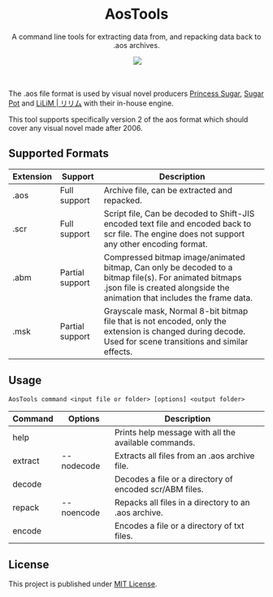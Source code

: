 <h1 align="center">AosTools</h1>

<div align="center">
  
  A command line tools for extracting data from, and repacking data back to .aos archives.

  &nbsp;<img src="https://img.shields.io/badge/dotnet-3.1.426-purple" />
</div>


&nbsp;

The .aos file format is used by visual novel producers [Princess Sugar](https://vndb.org/p1781), [Sugar Pot](https://vndb.org/p511) and [LiLiM | リリム](https://vndb.org/p281) with their in-house engine.

This tool supports specifically version 2 of the aos format which should cover any visual novel made after 2006.

## Supported Formats

| Extension | Support         | Description                                                                                                                                                                        |
| --------- | --------------- | ---------------------------------------------------------------------------------------------------------------------------------------------------------------------------------- |
| .aos      | Full support    | Archive file, can be extracted and repacked.                                                                                                                                       |
| .scr      | Full support    | Script file, Can be decoded to Shift-JIS encoded text file and encoded back to scr file. The engine does not support any other encoding format.                                    |
| .abm      | Partial support | Compressed bitmap image/animated bitmap, Can only be decoded to a bitmap file(s). For animated bitmaps .json file is created alongside the animation that includes the frame data. |
| .msk      | Partial support | Grayscale mask, Normal 8-bit bitmap file that is not encoded, only the extension is changed during decode. Used for scene transitions and similar effects.                         |

## Usage
```
AosTools command <input file or folder> [options] <output folder>
```

| Command    | Options        | Description                                                  |
| ---------- | -------------- | ------------------------------------------------------------ |
| help       |                | Prints help message with all the available commands.         |
| extract    | --nodecode     | Extracts all files from an .aos archive file.                |
| decode     |                | Decodes a file or a directory of encoded scr/ABM files.      |
| repack     | --noencode     | Repacks all files in a directory to an .aos archive.         |
| encode     |                | Encodes a file or a directory of txt files.                  |

## License

This project is published under [MIT License](/LICENSE).
